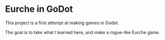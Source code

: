 # Eurche in GoDot

This project is a first attempt at making games in Godot. 

The goal is to take what I learned here, and make a rogue-like Eurche game.
